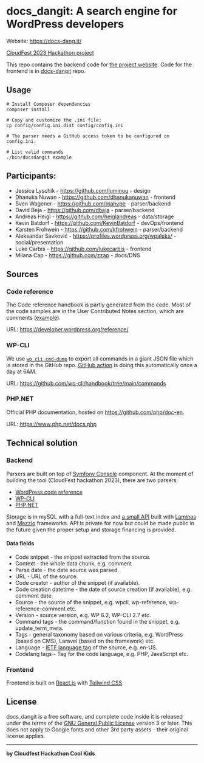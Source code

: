 # docs_dangit: A search engine for WordPress developers

Website: https://docs-dang.it/

[CloudFest 2023 Hackathon project](https://www.cloudfest.com/a-search-engine-for-wordpress-developers)

This repo contains the backend code for [the project website](https://docs-dang.it/). Code for the frontend is in [docs-dangit](https://github.com/zzap/docs-dangit/) repo.


## Usage

    # Install Composer dependencies
    composer install

    # Copy and customize the .ini file:
    cp config/config.ini.dist config/config.ini

    # The parser needs a GitHub access token to be configured on config.ini.

    # List valid commands
    ./bin/docsdangit example

## Participants:
- Jessica Lyschik - https://github.com/luminuu - design
- Dhanuka Nuwan - https://github.com/dhanukanuwan - frontend
- Sven Wagener - https://github.com/mahype - parser/backend
- David Beja - https://github.com/dbeja - parser/backend
- Andreas Heigl - https://github.com/heiglandreas - data/storage
- Kevin Batdorf - https://github.com/KevinBatdorf - devOps/frontend
- Karsten Frohwein - https://github.com/kfrohwein - parser/backend
- Aleksandar Savković - https://profiles.wordpress.org/wpaleks/ - social/presentation
- Luke Carbis - https://github.com/lukecarbis - frontend
- Milana Cap - https://github.com/zzap - docs/DNS

## Sources

### Code reference

The Code reference handbook is partly generated from the code. Most of the code samples are in the User Contributed Notes section, which are comments ([example](https://developer.wordpress.org/reference/classes/wp_query/#user-contributed-notes)).

URL: https://developer.wordpress.org/reference/

### WP-CLI

We use [`wp cli cmd-dump`](https://github.com/wp-cli/wp-cli/blob/main/php/commands/src/CLI_Command.php#L543) to export all commands in a giant JSON file which is stored in the GitHub repo. [GitHub action](https://github.com/zzap/docs_dangit-the-beast/blob/main/.github/workflows/update-wp-cli-commands.yml) is doing this automatically once a day at 6AM.

URL: https://github.com/wp-cli/handbook/tree/main/commands

### PHP.NET

Official PHP documentation, hosted on https://github.com/php/doc-en.

URL: https://www.php.net/docs.php

## Technical solution

### Backend

Parsers are built on top of [Symfony Console](https://symfony.com/doc/current/components/console.html) component. At the moment of building the tool (CloudFest hackathon 2023), there are two parsers:
- [WordPress code reference](https://github.com/zzap/docs_dangit-the-beast/blob/main/src/Parsers/WordPress_Docs.php)
- [WP-CLI](https://github.com/zzap/docs_dangit-the-beast/blob/main/src/Parsers/WP_CLI.php)
- [PHP.NET](https://github.com/zzap/docs_dangit-the-beast/blob/main/src/Parsers/PHP_Docs.php)

Storage is in mySQL with a full-text index and [a small API](https://github.com/zzap/docs_dangit-the-beast/tree/main/backend) built with [Laminas](https://docs.laminas.dev/) and [Mezzio](https://docs.mezzio.dev/) frameworks. API is private for now but could be made public in the future given the proper setup and storage financing is provided.

#### Data fields

- Code snippet - the snippet extracted from the source.
- Context - the whole data chunk, e.g. comment
- Parse date - the date source was parsed.
- URL - URL of the source.
- Code creator - author of the snippet (if available).
- Code creation datetime - the date of source creation (if available), e.g. comment date.
- Source - the source of the snippet, e.g. wpcli, wp-reference, wp-reference-comment etc.
- Version - source version, e.g. WP 6.2, WP-CLI 2.7 etc.
- Command tags - the command/function found in the snippet, e.g. update_term_meta.
- Tags - general taxonomy based on various criteria, e.g. WordPress (based on CMS), Laravel (based on the framework) etc.
- Language - [IETF language tag](https://en.wikipedia.org/wiki/IETF_language_tag) of the source, e.g. en-US.
- Codelang tags - Tag for the code language, e.g. PHP, JavaScript etc.

### Frontend
Frontend is built on [React.js](https://react.dev/) with [Tailwind CSS](https://tailwindcss.com/).

## License

docs_dangit is a free software, and complete code inside it is released under the terms of the [GNU General Public License](https://www.gnu.org/licenses/gpl-3.0.en.html) version 3 or later. This does not apply to Google fonts and other 3rd party assets - their original license applies.

------------------------------------------------

**by Cloudfest Hackathon Cool Kids**
